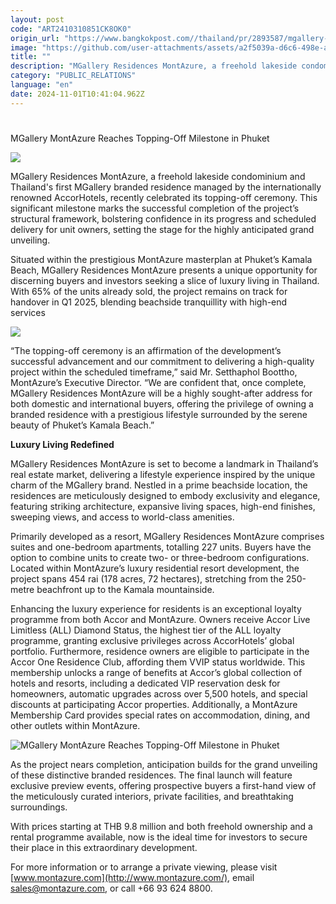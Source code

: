 ```yaml
---
layout: post
code: "ART2410310851CK8OK0"
origin_url: "https://www.bangkokpost.com//thailand/pr/2893587/mgallery-montazure-reaches-topping-off-milestone-in-phuket"
image: "https://github.com/user-attachments/assets/a2f5039a-d6c6-498e-a73f-29c99b870b9e"
title: ""
description: "MGallery Residences MontAzure, a freehold lakeside condominium and Thailand"
category: "PUBLIC_RELATIONS"
language: "en"
date: 2024-11-01T10:41:04.962Z
---
```


# 

MGallery MontAzure Reaches Topping-Off Milestone in Phuket

![](https://github.com/user-attachments/assets/c374e051-02dd-4ca5-9b06-54725c2dc081)

MGallery Residences MontAzure, a freehold lakeside condominium and Thailand's first MGallery branded residence managed by the internationally renowned AccorHotels, recently celebrated its topping-off ceremony. This significant milestone marks the successful completion of the project’s structural framework, bolstering confidence in its progress and scheduled delivery for unit owners, setting the stage for the highly anticipated grand unveiling. 

Situated within the prestigious MontAzure masterplan at Phuket’s Kamala Beach, MGallery Residences MontAzure presents a unique opportunity for discerning buyers and investors seeking a slice of luxury living in Thailand. With 65% of the units already sold, the project remains on track for handover in Q1 2025, blending beachside tranquillity with high-end services 

![](https://github.com/user-attachments/assets/c2c3fbda-f02b-45c2-aa3e-0f819098e23c)

“The topping-off ceremony is an affirmation of the development’s successful advancement and our commitment to delivering a high-quality project within the scheduled timeframe,” said Mr. Setthaphol Boottho, MontAzure’s Executive Director. “We are confident that, once complete, MGallery Residences MontAzure will be a highly sought-after address for both domestic and international buyers, offering the privilege of owning a branded residence with a prestigious lifestyle surrounded by the serene beauty of Phuket’s Kamala Beach.” 

**Luxury Living Redefined** 

MGallery Residences MontAzure is set to become a landmark in Thailand’s real estate market, delivering a lifestyle experience inspired by the unique charm of the MGallery brand. Nestled in a prime beachside location, the residences are meticulously designed to embody exclusivity and elegance, featuring striking architecture, expansive living spaces, high-end finishes, sweeping views, and access to world-class amenities. 

Primarily developed as a resort, MGallery Residences MontAzure comprises suites and one-bedroom apartments, totalling 227 units. Buyers have the option to combine units to create two- or three-bedroom configurations. Located within MontAzure’s luxury residential resort development, the project spans 454 rai (178 acres, 72 hectares), stretching from the 250-metre beachfront up to the Kamala mountainside. 

Enhancing the luxury experience for residents is an exceptional loyalty programme from both Accor and MontAzure. Owners receive Accor Live Limitless (ALL) Diamond Status, the highest tier of the ALL loyalty programme, granting exclusive privileges across AccorHotels’ global portfolio. Furthermore, residence owners are eligible to participate in the Accor One Residence Club, affording them VVIP status worldwide. This membership unlocks a range of benefits at Accor’s global collection of hotels and resorts, including a dedicated VIP reservation desk for homeowners, automatic upgrades across over 5,500 hotels, and special discounts at participating Accor properties. Additionally, a MontAzure Membership Card provides special rates on accommodation, dining, and other outlets within MontAzure. 

![MGallery MontAzure Reaches Topping-Off Milestone in Phuket](https://github.com/user-attachments/assets/9d37e781-487f-4972-a38e-ff41b97aea96)

As the project nears completion, anticipation builds for the grand unveiling of these distinctive branded residences. The final launch will feature exclusive preview events, offering prospective buyers a first-hand view of the meticulously curated interiors, private facilities, and breathtaking surroundings. 

With prices starting at THB 9.8 million and both freehold ownership and a rental programme available, now is the ideal time for investors to secure their place in this extraordinary development. 

For more information or to arrange a private viewing, please visit [www.montazure.com](http://www.montazure.com/), email sales@montazure.com, or call +66 93 624 8800.